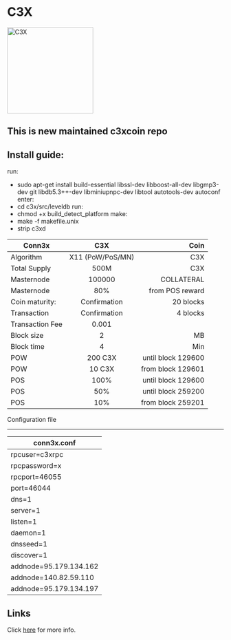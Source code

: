 # C3X

<img src="https://i.imgur.com/QVY55XR.png" alt="C3X" width="200"/>


This is new maintained c3xcoin repo
-------------

Install guide:
-------------

run:
* sudo apt-get install build-essential libssl-dev libboost-all-dev libgmp3-dev git libdb5.3++-dev libminiupnpc-dev libtool autotools-dev autoconf
enter:
* cd c3x/src/leveldb
run:
* chmod +x build_detect_platform
make:
* make -f makefile.unix
* strip c3xd


| Conn3x        | C3X           | Coin  |
| ------------- |:-------------:| -----:|
| Algorithm           | X11 (PoW/PoS/MN)  | C3X |
| Total Supply        | 500M    |  C3X  |
| Masternode          | 100000  |  COLLATERAL  |
| Masternode          | 80%  |  from POS reward  |
| Coin maturity: | Confirmation   | 20 blocks   |
| Transaction | Confirmation   |  4 blocks  |
| Transaction Fee | 0.001   |    |
| Block size          |   2   |  MB  |
| Block time          |   4   |  Min  |
| POW          |   200 C3X   |  until block 129600  |
| POW          |   10 C3X   |  from block 129601  |
| POS          |   100%   |  until block 129600  |
| POS          |   50%   |  until block 259200  |
| POS          |   10%   |  from block 259201  |


Configuration file
______________


| conn3x.conf        | 
| ------------- |
| rpcuser=c3xrpc           |
| rpcpassword=x        |
| rpcport=46055          | 
| port=46044         |
| dns=1          |
| server=1          |
| listen=1          |
| daemon=1          |
| dnsseed=1          |
| discover=1          |
| addnode=95.179.134.162          |
| addnode=140.82.59.110          |
| addnode=95.179.134.197          |


Links
-----

Click [here](#) for more info.
